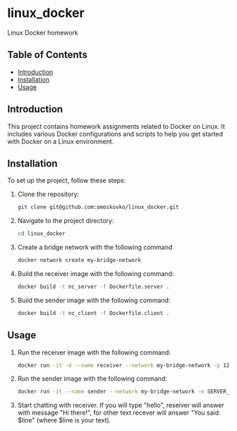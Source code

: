 # linux_docker
Linux Docker homework
## Table of Contents
- [Introduction](#introduction)
- [Installation](#installation)
- [Usage](#usage)

## Introduction
This project contains homework assignments related to Docker on Linux. It includes various Docker configurations and scripts to help you get started with Docker on a Linux environment.

## Installation
To set up the project, follow these steps:
1. Clone the repository:
    ```sh
    git clone git@github.com:omoskovko/linux_docker.git
    ```
2. Navigate to the project directory:
    ```sh
    cd linux_docker
    ```
3. Create a bridge network with the following command
    ```sh
    docker network create my-bridge-network
    ```
4. Build the receiver image with the following command:
    ```sh
    docker build -t nc_server -f Dockerfile.server .
    ```
5. Build the sender image with the following command:
    ```sh
    docker build -t nc_client -f Dockerfile.client .
    ```

## Usage
1. Run the receiver image with the following command:
    ```sh
    docker run -it -d --name receiver --network my-bridge-network -p 1234:1234 -v $(pwd):/netcat nc_server
    ```
2. Run the sender image with the following command:
    ```sh
    docker run -it --name sender --network my-bridge-network -e SERVER_HOST=receiver -v $(pwd):/netcat nc_client
    ```
3. Start chatting with receiver. If you will type "hello", reseiver will answer with message "Hi there!", for other text recever will answer "You said: $line" (where $line is your text).
